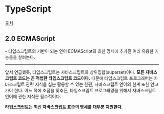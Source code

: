 <h1>TypeScript</h1><a href='https://ahnheejong.gitbook.io/ts-for-jsdev'>출처</a>

<h2>2.0 ECMAScript</h2>
- 타입스크립트의 기반이 되는 언어 ECMAScript의 최신 명세에 추가된 여러 유용한 기능들을 살펴본다.

---

앞서 언급했듯, 타입스크립트는 자바스크립트의 상위집합(superset)이다. <b>모든 자바스크립트 코드는 곧 적법한 타입스크립트 코드이다.</b> 때문에 타입스크립트 프로그래머는 자바스크립트 관련 지식을 십분 활용할 수 있는 한편, 자바스크립트 언어의 한계 또한 안고 가야 한다. 어느 쪽에 초점을 맞추든, 타입스크립트 프로그래밍을 위해서 자바스크립트 언어에 관한 지식은 필수적이다.

<b>타입스크립트는 최신 자바스크립트 표준의 명세를 대부분 지원한다.</b>
